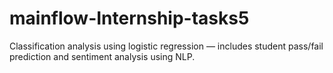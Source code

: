 # mainflow-Internship-tasks5
Classification analysis using logistic regression — includes student pass/fail prediction and sentiment analysis using NLP.
